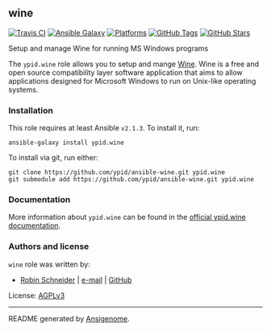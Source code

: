 ## wine

<!-- This file was generated by Ansigenome. Do not edit this file directly but
     instead have a look at the files in the ./meta/ directory. -->

[![Travis CI](http://img.shields.io/travis/ypid/ansible-wine.svg?style=flat)](http://travis-ci.org/ypid/ansible-wine)
[![Ansible Galaxy](http://img.shields.io/badge/galaxy-ypid.wine-660198.svg?style=flat)](https://galaxy.ansible.com/ypid/wine)
[![Platforms](http://img.shields.io/badge/platforms-debian%20/%20ubuntu-lightgrey.svg?style=flat)](#)
[![GitHub Tags](https://img.shields.io/github/tag/ypid/ansible-wine.svg)](https://github.com/ypid/ansible-wine)
[![GitHub Stars](https://img.shields.io/github/stars/ypid/ansible-wine.svg)](https://github.com/ypid/ansible-wine)

Setup and manage Wine for running MS Windows programs

The `ypid.wine` role allows you to setup and mange [Wine][].
Wine is a free and open source compatibility layer software application that
aims to allow applications designed for Microsoft Windows to run on Unix-like
operating systems.

[Wine]: https://en.wikipedia.org/wiki/Wine_%28software%29

### Installation

This role requires at least Ansible `v2.1.3`. To install it, run:

```Shell
ansible-galaxy install ypid.wine
```

To install via git, run either:

```Shell
git clone https://github.com/ypid/ansible-wine.git ypid.wine
git submodule add https://github.com/ypid/ansible-wine.git ypid.wine
```

### Documentation

More information about `ypid.wine` can be found in the
[official ypid.wine documentation](https://ypid-ansible-roles.readthedocs.io/en/latest/ansible/roles/ansible-wine/docs/).






### Authors and license

`wine` role was written by:

- [Robin Schneider](https://me.ypid.de/) | [e-mail](mailto:ypid@riseup.net) | [GitHub](https://github.com/ypid)

License: [AGPLv3](https://tldrlegal.com/license/gnu-affero-general-public-license-v3-%28agpl-3.0%29)

***

README generated by [Ansigenome](https://github.com/nickjj/ansigenome/).
